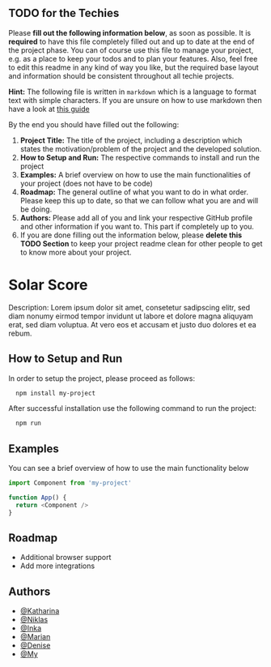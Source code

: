 ## TODO for the Techies
Please **fill out the following information below**, as soon as possible. It is **required** to have this file completely filled out and up to date at the end of the project phase.
You can of course use this file to manage your project, e.g. as a place to keep your todos and to plan your features. Also, feel free to edit this readme in any kind of way you like, but the required base layout and information should be consistent throughout all techie projects.

**Hint:** The following file is written in `markdown` which is a language to format text with simple characters. If you are unsure on how to use markdown then have a look at [this guide](https://www.markdownguide.org/basic-syntax/)

By the end you should have filled out the following:
1. **Project Title:** The title of the project, including a description which states the motivation/problem of the project and the developed solution.
2. **How to Setup and Run:** The respective commands to install and run the project
3. **Examples:** A brief overview on how to use the main functionalities of your project (does not have to be code)
4. **Roadmap:** The general outline of what you want to do in what order. Please keep this up to date, so that we can follow what you are and will be doing.
5. **Authors:** Please add all of you and link your respective GitHub profile and other information if you want to. This part if completely up to you.
6. If you are done filling out the information below, please **delete this TODO Section** to keep your project readme clean for other people to get to know more about your project.

# Solar Score

Description: Lorem ipsum dolor sit amet, consetetur sadipscing elitr, sed diam nonumy eirmod tempor invidunt ut labore et dolore magna aliquyam erat, sed diam voluptua. At vero eos et accusam et justo duo dolores et ea rebum.


## How to Setup and Run

In order to setup the project, please proceed as follows:

```bash
  npm install my-project
```

After successful installation use the following command to run the project:

```bash
  npm run
```
## Examples

You can see a brief overview of how to use the main functionality below

```javascript
import Component from 'my-project'

function App() {
  return <Component />
}
```

  
## Roadmap

- Additional browser support
- Add more integrations

  
## Authors

- [@Katharina](https://github.com/KatWeid)
- [@Niklas](https://github.com/WeitzelN)
- [@Inka](https://github.com/JuaKaliKubwa)
- [@Marian](https://github.com/Kallonaut)
- [@Denise](https://github.com/DeniseGrunert)
- [@My](https://github.com/tramyynt)


